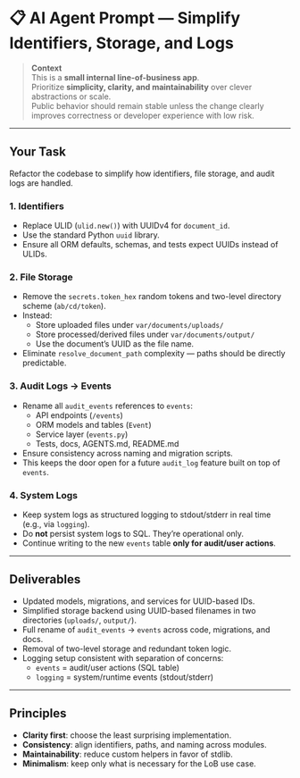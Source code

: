 # 📋 AI Agent Prompt — Simplify Identifiers, Storage, and Logs

> **Context**  
> This is a **small internal line-of-business app**.  
> Prioritize **simplicity, clarity, and maintainability** over clever abstractions or scale.  
> Public behavior should remain stable unless the change clearly improves correctness or developer experience with low risk.

---

## Your Task
Refactor the codebase to simplify how identifiers, file storage, and audit logs are handled.

### 1. Identifiers
- Replace ULID (`ulid.new()`) with UUIDv4 for `document_id`.  
- Use the standard Python `uuid` library.  
- Ensure all ORM defaults, schemas, and tests expect UUIDs instead of ULIDs.  

### 2. File Storage
- Remove the `secrets.token_hex` random tokens and two-level directory scheme (`ab/cd/token`).  
- Instead:  
  - Store uploaded files under `var/documents/uploads/`  
  - Store processed/derived files under `var/documents/output/`  
  - Use the document’s UUID as the file name.  
- Eliminate `resolve_document_path` complexity — paths should be directly predictable.

### 3. Audit Logs → Events
- Rename all `audit_events` references to `events`:  
  - API endpoints (`/events`)  
  - ORM models and tables (`Event`)  
  - Service layer (`events.py`)  
  - Tests, docs, AGENTS.md, README.md  
- Ensure consistency across naming and migration scripts.  
- This keeps the door open for a future `audit_log` feature built on top of `events`.

### 4. System Logs
- Keep system logs as structured logging to stdout/stderr in real time (e.g., via `logging`).  
- Do **not** persist system logs to SQL. They’re operational only.  
- Continue writing to the new `events` table **only for audit/user actions**.

---

## Deliverables
- Updated models, migrations, and services for UUID-based IDs.  
- Simplified storage backend using UUID-based filenames in two directories (`uploads/`, `output/`).  
- Full rename of `audit_events` → `events` across code, migrations, and docs.  
- Removal of two-level storage and redundant token logic.  
- Logging setup consistent with separation of concerns:
  - `events` = audit/user actions (SQL table)  
  - `logging` = system/runtime events (stdout/stderr)  

---

## Principles
- **Clarity first**: choose the least surprising implementation.  
- **Consistency**: align identifiers, paths, and naming across modules.  
- **Maintainability**: reduce custom helpers in favor of stdlib.  
- **Minimalism**: keep only what is necessary for the LoB use case.
